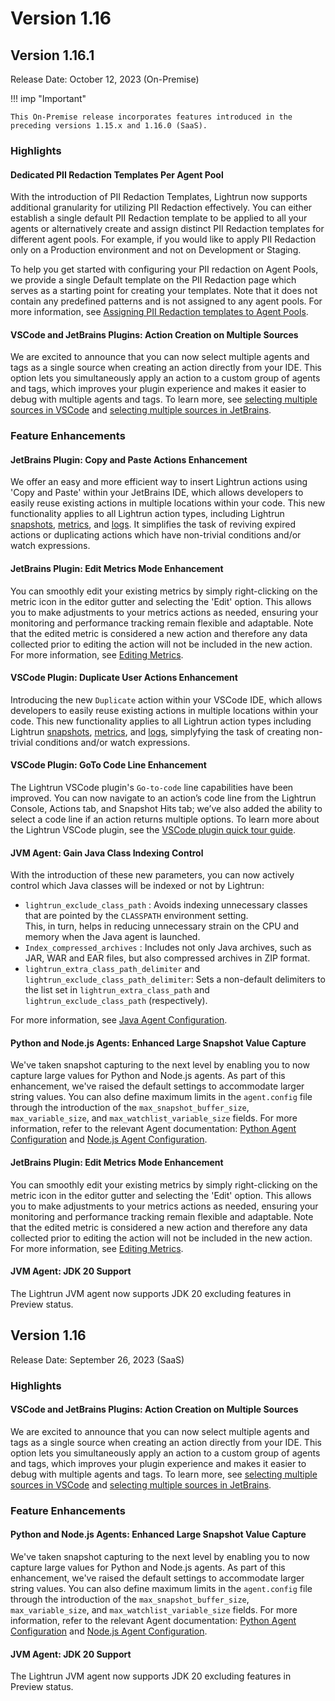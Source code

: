 # Version 1.16

## Version 1.16.1

Release Date: October 12, 2023 (On-Premise)

!!! imp "Important"
    
    This On-Premise release incorporates features introduced in the preceding versions 1.15.x and 1.16.0 (SaaS).
  
### Highlights

#### Dedicated PII Redaction Templates Per Agent Pool

With the introduction of PII Redaction Templates, Lightrun now supports additional granularity for utilizing PII Redaction effectively. You can either establish a single default PII Redaction template to be applied to all your agents or alternatively create and assign distinct PII Redaction templates for different agent pools. 
For example, if you would like to apply PII Redaction only on a Production environment and not on Development or Staging.

To help you get started with configuring your PII redaction on Agent Pools, we provide a single Default template on the PII Redaction page which serves as a starting point for creating your templates. Note that it does not contain any predefined patterns and is not assigned to any agent pools. For more information, see [Assigning PII Redaction templates to Agent Pools](https://docs.lightrun.com/rbac/agent-pool-pii-redaction/).

#### VSCode and JetBrains Plugins: Action Creation on Multiple Sources

We are excited to announce that you can now select multiple agents and tags as a single source when creating an action directly from your IDE. This option lets you simultaneously apply an action to a custom group of agents and tags, which improves your plugin experience and makes it easier to debug with multiple agents and tags. To learn more, see [selecting multiple sources in VSCode](https://docs.lightrun.com/vscode/vscode-multiple-sources) and [selecting multiple sources in JetBrains](https://docs.lightrun.com/multiple-sources/). 

### Feature Enhancements

#### JetBrains Plugin: Copy and Paste Actions Enhancement

We offer an easy and more efficient way to insert Lightrun actions using 'Copy and Paste' within your JetBrains IDE, which allows developers to easily reuse existing actions in multiple locations within your code. This new functionality applies to all Lightrun action types, including Lightrun [snapshots](https://docs.lightrun.com/snapshots-plugin/), [metrics](https://docs.lightrun.com/metrics/), and [logs](https://docs.lightrun.com/logs/). It simplifies the task of reviving expired actions or duplicating actions which have non-trivial conditions and/or watch expressions.

#### JetBrains Plugin: Edit Metrics Mode Enhancement

You can smoothly edit your existing metrics by simply right-clicking on the metric icon in the editor gutter and selecting the 'Edit' option. This allows you to make adjustments to your metrics actions as needed, ensuring your monitoring and performance tracking remain flexible and adaptable. Note that the edited metric is considered a new action and therefore any data collected prior to editing the action will not be included in the new action. For more information, see [Editing Metrics](https://docs.lightrun.com/metrics/#to-edit-metric-configuration-parameters).

#### VSCode Plugin: Duplicate User Actions Enhancement

Introducing the new `Duplicate` action within your VSCode IDE, which allows developers to easily reuse existing actions in multiple locations within your code. This new functionality applies to all Lightrun action types including Lightrun [snapshots](https://docs.lightrun.com/vscode/vscode-plugin-snapshots/#viewing-and-editing-a-snapshot-configuration), [metrics](https://docs.lightrun.com/vscode/vscode-plugin-metrics/#managing-metrics), and [logs](https://docs.lightrun.com/vscode/vscode-plugin-dynamic-logs/#managing-logs), simplyfying the task of creating non-trivial conditions and/or watch expressions.

#### VSCode Plugin: GoTo Code Line Enhancement 

The Lightrun VSCode plugin's `Go-to-code` line capabilities have been improved. You can now navigate to an action’s code line from the Lightrun Console, Actions tab, and Snapshot Hits tab; we’ve also added the ability to select a code line if an action returns multiple options. To learn more about the Lightrun VSCode plugin, see the [VSCode plugin quick tour guide](https://docs.lightrun.com/vscode/vscode-plugin-quick-tour/).

#### JVM Agent: Gain Java Class Indexing Control

With the introduction of these new parameters, you can now actively control which Java classes will be indexed or not by Lightrun:

- `lightrun_exclude_class_path` : Avoids indexing unnecessary classes that are pointed by the `CLASSPATH` environment       setting.       
This, in turn, helps in reducing unnecessary strain on the CPU and memory when the Java agent is launched.
- `Index_compressed_archives` : Includes not only Java archives, such as JAR, WAR and EAR files, but also compressed archives in 
ZIP format.
- `lightrun_extra_class_path_delimiter` and `lightrun_exclude_class_path_delimiter`: Sets a non-default delimiters to the list set 
in `lightrun_extra_class_path` and `lightrun_exclude_class_path` (respectively).

For more information, see [Java Agent Configuration](https://docs.lightrun.com/jvm/agent-configuration/#additional-command-line-flags).
#### Python and Node.js Agents: Enhanced Large Snapshot Value Capture

We've taken snapshot capturing to the next level by enabling you to now capture large values for Python and Node.js agents. As part of this enhancement, we've raised the default settings to accommodate larger string values. You can also define maximum limits in the `agent.config` file through the introduction of the `max_snapshot_buffer_size`, `max_variable_size`, and `max_watchlist_variable_size` fields. For more information, refer to the relevant Agent documentation:  [Python Agent Configuration](https://docs.lightrun.com/python/agent-configuration/) and [Node.js Agent Configuration](https://docs.lightrun.com/node/agent-configuration/).

#### JetBrains Plugin: Edit Metrics Mode Enhancement

You can smoothly edit your existing metrics by simply right-clicking on the metric icon in the editor gutter and selecting the 'Edit' option. This allows you to make adjustments to your metrics actions as needed, ensuring your monitoring and performance tracking remain flexible and adaptable. Note that the edited metric is considered a new action and therefore any data collected prior to editing the action will not be included in the new action. For more information, see [Editing Metrics](https://docs.lightrun.com/metrics/#to-edit-metric-configuration-parameters).

#### JVM Agent: JDK 20 Support

The Lightrun JVM agent now supports JDK 20 excluding features in Preview status.


## Version 1.16

Release Date: September 26, 2023 (SaaS)

### Highlights

#### VSCode and JetBrains Plugins: Action Creation on Multiple Sources

We are excited to announce that you can now select multiple agents and tags as a single source when creating an action directly from your IDE. This option lets you simultaneously apply an action to a custom group of agents and tags, which improves your plugin experience and makes it easier to debug with multiple agents and tags. To learn more, see [selecting multiple sources in VSCode](https://docs.lightrun.com/vscode/vscode-multiple-sources) and [selecting multiple sources in JetBrains](https://docs.lightrun.com/multiple-sources/). 

### Feature Enhancements

#### Python and Node.js Agents: Enhanced Large Snapshot Value Capture

We've taken snapshot capturing to the next level by enabling you to now capture large values for Python and Node.js agents. As part of this enhancement, we've raised the default settings to accommodate larger string values. You can also define maximum limits in the `agent.config` file through the introduction of the `max_snapshot_buffer_size`, `max_variable_size`, and `max_watchlist_variable_size` fields. For more information, refer to the relevant Agent documentation:  [Python Agent Configuration](https://docs.lightrun.com/python/agent-configuration/) and [Node.js Agent Configuration](https://docs.lightrun.com/node/agent-configuration/).

#### JVM Agent: JDK 20 Support

The Lightrun JVM agent now supports JDK 20 excluding features in Preview status.